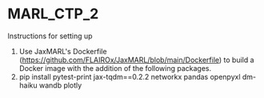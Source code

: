# MARL_CTP_2
Instructions for setting up
1. Use JaxMARL's Dockerfile (https://github.com/FLAIROx/JaxMARL/blob/main/Dockerfile) to build a Docker image with the addition of the following packages.
2. pip install pytest-print jax-tqdm==0.2.2 networkx pandas openpyxl dm-haiku wandb plotly
